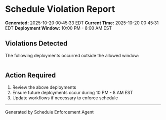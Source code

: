 # Schedule Violation Report

**Generated:** 2025-10-20 00:45:33 EDT
**Current Time:** 2025-10-20 00:45:31 EDT
**Deployment Window:** 10:00 PM - 8:00 AM EST

## Violations Detected

The following deployments occurred outside the allowed window:

```

```

## Action Required

1. Review the above deployments
2. Ensure future deployments occur during 10 PM - 8 AM EST
3. Update workflows if necessary to enforce schedule

---

Generated by Schedule Enforcement Agent
